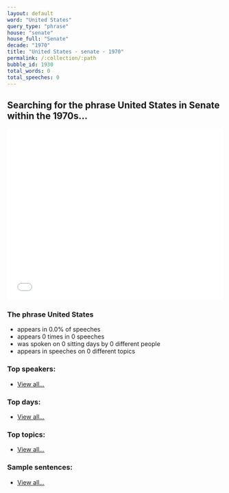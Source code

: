 ```yaml
---
layout: default
word: "United States"
query_type: "phrase"
house: "senate"
house_full: "Senate"
decade: "1970"
title: "United States - senate - 1970"
permalink: /:collection/:path
bubble_id: 1930
total_words: 0
total_speeches: 0
---
```



## Searching for the phrase **United States** in Senate within the 1970s...

<iframe width="100%" height="400" frameborder="0" scrolling="no" src="//plot.ly/~wragge/1930.embed"></iframe>

### The phrase **United States**

* appears in 0.0% of speeches
* appears 0 times in 0 speeches
* was spoken on 0 sitting days by 0 different people
* appears in speeches on 0 different topics

### Top speakers:

* [View all...](speakers/)


### Top days:

* [View all...](days/)


### Top topics:

* [View all...](topics/)


### Sample sentences:

* [View all...](contexts/)

